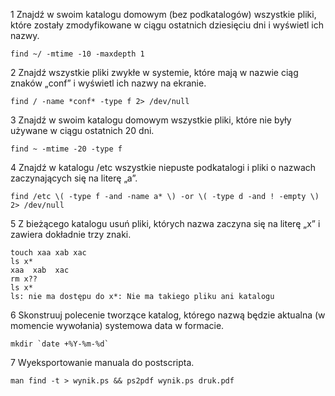 1 Znajdź w swoim katalogu domowym (bez podkatalogów) wszystkie pliki,
 które zostały zmodyfikowane w ciągu ostatnich dziesięciu dni i wyświetl ich nazwy.

```
find ~/ -mtime -10 -maxdepth 1
```

2 Znajdź wszystkie pliki zwykłe w systemie, które mają w nazwie ciąg znaków „conf” i wyświetl ich nazwy na ekranie.

```
find / -name *conf* -type f 2> /dev/null
```

3 Znajdź w swoim katalogu domowym wszystkie pliki, które nie były używane w ciągu ostatnich 20 dni. 

``` 
find ~ -mtime -20 -type f
```

4 Znajdź w katalogu /etc wszystkie niepuste podkatalogi i pliki o nazwach zaczynających się na literę „a”.

```
find /etc \( -type f -and -name a* \) -or \( -type d -and ! -empty \) 2> /dev/null
```

5 Z bieżącego katalogu usuń pliki, których nazwa zaczyna się na literę „x” i zawiera dokładnie trzy znaki.

```
touch xaa xab xac
ls x*
xaa  xab  xac
rm x??
ls x*
ls: nie ma dostępu do x*: Nie ma takiego pliku ani katalogu
```

6 Skonstruuj polecenie tworzące katalog, którego nazwą będzie aktualna (w momencie wywołania) systemowa data w formacie.

```
mkdir `date +%Y-%m-%d`
```

7 Wyeksportowanie manuala do postscripta.

```
man find -t > wynik.ps && ps2pdf wynik.ps druk.pdf
```
